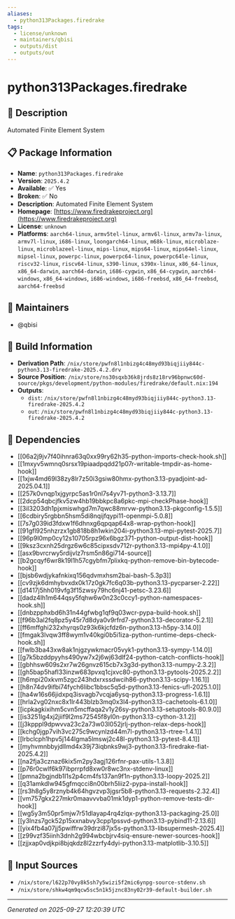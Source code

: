 ```yaml
---
aliases:
  - python313Packages.firedrake
tags:
  - license/unknown
  - maintainers/qbisi
  - outputs/dist
  - outputs/out
---
```


# python313Packages.firedrake

## 📝 Description

Automated Finite Element System

## 📋 Package Information

- **Name**: `python313Packages.firedrake`
- **Version**: `2025.4.2`
- **Available**: ✅ Yes
- **Broken**: ✅ No
- **Description**: Automated Finite Element System
- **Homepage**: [https://www.firedrakeproject.org](https://www.firedrakeproject.org)
- **License**: `unknown`
- **Platforms**: `aarch64-linux`, `armv5tel-linux`, `armv6l-linux`, `armv7a-linux`, `armv7l-linux`, `i686-linux`, `loongarch64-linux`, `m68k-linux`, `microblaze-linux`, `microblazeel-linux`, `mips-linux`, `mips64-linux`, `mips64el-linux`, `mipsel-linux`, `powerpc-linux`, `powerpc64-linux`, `powerpc64le-linux`, `riscv32-linux`, `riscv64-linux`, `s390-linux`, `s390x-linux`, `x86_64-linux`, `x86_64-darwin`, `aarch64-darwin`, `i686-cygwin`, `x86_64-cygwin`, `aarch64-windows`, `x86_64-windows`, `i686-windows`, `i686-freebsd`, `x86_64-freebsd`, `aarch64-freebsd`
## 👥 Maintainers

- @qbisi


## 🔧 Build Information

- **Derivation Path**: `/nix/store/pwfn8l1nbizg4c48myd93biqjiiy844c-python3.13-firedrake-2025.4.2.drv`
- **Source Position**: `/nix/store/ns30sqxb36k8jrds8z18rv96bpnwc60d-source/pkgs/development/python-modules/firedrake/default.nix:194`
- **Outputs**:
  - `dist`:  `/nix/store/pwfn8l1nbizg4c48myd93biqjiiy844c-python3.13-firedrake-2025.4.2`
  - `out`:  `/nix/store/pwfn8l1nbizg4c48myd93biqjiiy844c-python3.13-firedrake-2025.4.2`

## 🔗 Dependencies

- [[06a2j9jv7f40ihnra63q0xx99ry62h35-python-imports-check-hook.sh]]
- [[1mxyv5wmnq0srsx19piaadpqdd21p07r-writable-tmpdir-as-home-hook]]
- [[1xjw4md69l38zy8lr7z50i3gsiw80hmx-python3.13-pyadjoint-ad-2025.04.1]]
- [[257k0vnqp1xjgyrpc5as1r0nl7s4yv71-python3-3.13.7]]
- [[2dcp54qbcjfkv5zw4hb19bbkpc8a6pkc-mpi-checkPhase-hook]]
- [[3il3203dh1pjxmiswhgd7m7qwc88mrvw-python3.13-pkgconfig-1.5.5]]
- [[6cdbiry5rgbbn5hsm5di8nqijfqypi11-openmpi-5.0.8]]
- [[7s7g039id3fdxw1f6dhnxg6qpqap64x8-wrap-python-hook]]
- [[91gfl925nhzrzx1gb818b8h1wkin204i-python3.13-mpi-pytest-2025.7]]
- [[96p9l0mp0cy12s10705rpz96x6bgz371-python-output-dist-hook]]
- [[9ksz3cxnh25drgz6w6c85cipxsdv712r-python3.13-mpi4py-4.1.0]]
- [[asx9bvrcrwy5rdijvlz7rsm5n86gi714-source]]
- [[b2gcqyf6wr8k19l1h57cgybfm7plixkq-python-remove-bin-bytecode-hook]]
- [[bjsb6wdjykafnkixq156qdvmxhsm2bai-bash-5.3p3]]
- [[cv9zjk6dmhybvxdx0k17z0gk7fc6q03b-python3.13-pycparser-2.22]]
- [[d1417j5hh019vfg3f15zwsy79hc6nj41-petsc-3.23.6]]
- [[dadz4lh1m644qsy5fqhw6w0n23c0ccy1-python-namespaces-hook.sh]]
- [[dnbzpphxbd6h31n44gfwbg1qf9q03wcr-pypa-build-hook.sh]]
- [[f96b3al2fq8pz5y45r7d8dya0v9rfrd7-python3.13-decorator-5.2.1]]
- [[ff6mffghi232xhyrqs0z93k6kjcfdz6n-python3.13-h5py-3.14.0]]
- [[fmgak3lvqw3ff8wym1v40kgi0b5i1iza-python-runtime-deps-check-hook.sh]]
- [[fwlb3ba43xw8ak1njgzywkmacr05vyk1-python3.13-sympy-1.14.0]]
- [[g7k5bzddpyyhs490yw7x2j6wj63dlf24-python-catch-conflicts-hook]]
- [[gbhhsw609s2xr7w26gnvz615cb7x3g3d-python3.13-numpy-2.3.2]]
- [[gh5bap5hafl33inzw683pvxq1cjxvc80-python3.13-pytools-2025.2.2]]
- [[h6mpi20xkvm5zgc243hdxrxssdwcih86-python3.13-scipy-1.16.1]]
- [[h8n74dv9ifbi74fych6libc1bbsc5q5d-python3.13-fenics-ufl-2025.1.0]]
- [[ha4w16s66jidxpq3isvagb7vcqja6ysq-python3.13-progress-1.6.1]]
- [[hrla2vg02nxc8x1lr443blzb3mq0x3l4-python3.13-cachetools-6.1.0]]
- [[icpkagkixihm5cvn5mcffaqa2v1y26sy-python3.13-setuptools-80.9.0]]
- [[is3251lg4xj2jiif9l2ms72545f8yl0n-python3.13-cython-3.1.2]]
- [[j3kpppl9dpwvva23c2a73w03l052jrlj-python-relax-deps-hook]]
- [[kchg0jgp7vih3vc275c9wcynlzd44m7l-python3.13-rtree-1.4.1]]
- [[lrbclcph1hpv5j144lgma5lmswj2c48l-python3.13-pytest-8.4.1]]
- [[myhvmnbbyjdllmd4x39j73iqbnks9wj3-python3.13-firedrake-fiat-2025.4.2]]
- [[na2fja3cznaz6kix5m2py3agj126rfnr-pax-utils-1.3.8]]
- [[p76r0cwlf6k97ibprrpfd8xw0r8wc3nx-stdenv-linux]]
- [[pmna2bgjndb1l1s2p4cm4fs137an9f1n-python3.13-loopy-2025.2]]
- [[q31amkdlw945gfmqcci8n00brh5liiz2-pypa-install-hook]]
- [[rs3h8g5y8rznyb4k64hgvzvp3jgsr5b8-python3.13-requests-2.32.4]]
- [[vm757gkx227mkr0maavvvba01mk1dyp1-python-remove-tests-dir-hook]]
- [[wg5y3m50pr5mjw7r51dlayap4rq4zlqx-python3.13-packaging-25.0]]
- [[y3lnzs7gck52p15xxnabvy3cpp1pssvd-python3.13-pybind11-2.13.6]]
- [[yix4fb4a07jj5pwiffrw39drzi87jx5s-python3.13-libsupermesh-2025.4]]
- [[z99vzf35iinh3dnh2g994wbcbjrv4siq-ensure-newer-sources-hook]]
- [[zjjxap0vdjkpi8bjqkdz8l2zzrfy4dyi-python3.13-matplotlib-3.10.5]]

## 📁 Input Sources

- `/nix/store/l622p70vy8k5sh7y5wizi5f2mic6ynpg-source-stdenv.sh`
- `/nix/store/shkw4qm9qcw5sc5n1k5jznc83ny02r39-default-builder.sh`

---
*Generated on 2025-09-27 12:20:39 UTC*
